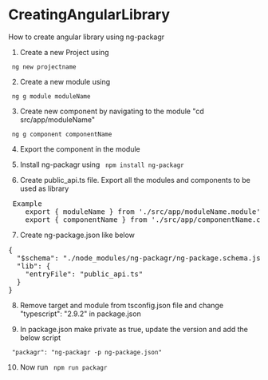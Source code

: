 # CreatingAngularLibrary
How to create angular library using ng-packagr

1. Create a new Project using 

<code> ng new projectname </code>

2. Create a new module using 

<code> ng g module moduleName </code>

3. Create new component by navigating to the module "cd src/app/moduleName"

<code> ng g component componentName </code>

4. Export the component in the module

5. Install ng-packagr using <code> npm install ng-packagr </code>
  
6. Create public_api.ts file. Export all the modules and components to be used as library

<pre> Example  
    export { moduleName } from './src/app/moduleName.module';
    export { componentName } from './src/app/componentName.component';
</pre>

7. Create ng-package.json like below
<pre>
{
  "$schema": "./node_modules/ng-packagr/ng-package.schema.json",
  "lib": {
    "entryFile": "public_api.ts"
  }
}
</pre>

8. Remove target and module from tsconfig.json file and   change "typescript": "2.9.2" in package.json

9. In package.json make private as true, update the version and add the below script 

<code> "packagr": "ng-packagr -p ng-package.json" </code>

10. Now run <code> npm run packagr </code>



